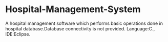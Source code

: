 # Hospital-Management-System
A hospital management software which performs basic operations done in hospital database.Database connectivity is not provided.
Language:C.,
IDE:Eclipse.
